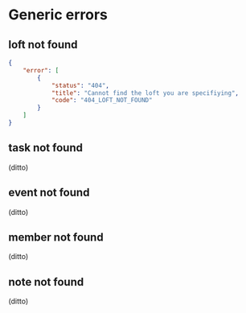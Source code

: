 # Generic errors

## loft not found

```json
{
    "error": [
        {
            "status": "404",
            "title": "Cannot find the loft you are specifiying",
            "code": "404_LOFT_NOT_FOUND"
        }
    ]
}
```

## task not found

(ditto)

## event not found

(ditto)

## member not found

(ditto)

## note not found

(ditto)